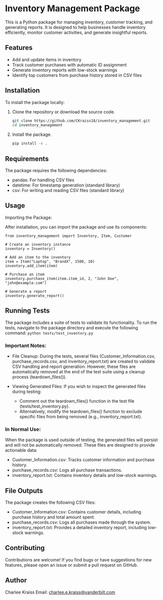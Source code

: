 # Inventory Management Package

This is a Python package for managing inventory, customer tracking, and generating reports. It is designed to help businesses handle inventory efficiently, monitor customer activities, and generate insightful reports.

## Features
- Add and update items in inventory
- Track customer purchases with automatic ID assignment
- Generate inventory reports with low-stock warnings
- Identify top customers from purchase history stored in CSV files

## Installation

To install the package locally:

1. Clone the repository or download the source code.
   ```bash
   git clone https://github.com/CKraiss18/inventory_management.git
   cd inventory_management

2. Install the package.
    ```bash
    pip install -e .

## Requirements

The package requires the following dependencies:

- pandas: For handling CSV files
- datetime: For timestamp generation (standard library)
- csv: For writing and reading CSV files (standard library)

## Usage

Importing the Package:

After installation, you can import the package and use its components:

    from inventory_management import Inventory, Item, Customer

    # Create an inventory instance
    inventory = Inventory()

    # Add an item to the inventory
    item = Item("Laptop", "BrandX", 1500, 10)
    inventory.add_item(item)

    # Purchase an item
    inventory.purchase_item(item.item_id, 2, "John Doe", "john@example.com")

    # Generate a report
    inventory.generate_report()

## Running Tests

The package includes a suite of tests to validate its functionality. To run the tests, navigate to the package directory and execute the following command:
`python tests/test_inventory.py`

### Important Notes:

- File Cleanup: During the tests, several files (Customer_Information.csv, purchase_records.csv, and inventory_report.txt) are created to validate CSV handling and report generation. However, these files are automatically removed at the end of the test suite using a cleanup process (teardown_files()).
- Viewing Generated Files: If you wish to inspect the generated files during testing:

    - Comment out the teardown_files() function in the test file (tests/test_inventory.py).
    - Alternatively, modify the teardown_files() function to exclude specific files from being removed (e.g., inventory_report.txt).

### In Normal Use:
When the package is used outside of testing, the generated files will persist and will not be automatically removed. These files are designed to provide actionable data:

- Customer_Information.csv: Tracks customer information and purchase history.
- purchase_records.csv: Logs all purchase transactions.
- inventory_report.txt: Contains inventory details and low-stock warnings.


## File Outputs

The package creates the following CSV files:

- Customer_Information.csv: Contains customer details, including purchase history and total amount spent.
- purchase_records.csv: Logs all purchases made through the system.
- inventory_report.txt: Provides a detailed inventory report, including low-stock warnings.

## Contributing

Contributions are welcome! If you find bugs or have suggestions for new features, please open an issue or submit a pull request on GitHub.

## Author
Charlee Kraiss
Email: charlee.e.kraiss@vanderbilt.com
